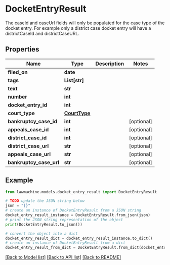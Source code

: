 # DocketEntryResult

The caseId and caseUrl fields will only be populated for the case type of the docket entry.  For example only a district case docket entry will have a districtCaseId and districtCaseURL.

## Properties

Name | Type | Description | Notes
------------ | ------------- | ------------- | -------------
**filed_on** | **date** |  | 
**tags** | **List[str]** |  | 
**text** | **str** |  | 
**number** | **int** |  | 
**docket_entry_id** | **int** |  | 
**court_type** | [**CourtType**](CourtType.md) |  | 
**bankruptcy_case_id** | **int** |  | [optional] 
**appeals_case_id** | **int** |  | [optional] 
**district_case_id** | **int** |  | [optional] 
**district_case_url** | **str** |  | [optional] 
**appeals_case_url** | **str** |  | [optional] 
**bankruptcy_case_url** | **str** |  | [optional] 

## Example

```python
from lawmachine.models.docket_entry_result import DocketEntryResult

# TODO update the JSON string below
json = "{}"
# create an instance of DocketEntryResult from a JSON string
docket_entry_result_instance = DocketEntryResult.from_json(json)
# print the JSON string representation of the object
print(DocketEntryResult.to_json())

# convert the object into a dict
docket_entry_result_dict = docket_entry_result_instance.to_dict()
# create an instance of DocketEntryResult from a dict
docket_entry_result_from_dict = DocketEntryResult.from_dict(docket_entry_result_dict)
```
[[Back to Model list]](../README.md#documentation-for-models) [[Back to API list]](../README.md#documentation-for-api-endpoints) [[Back to README]](../README.md)


